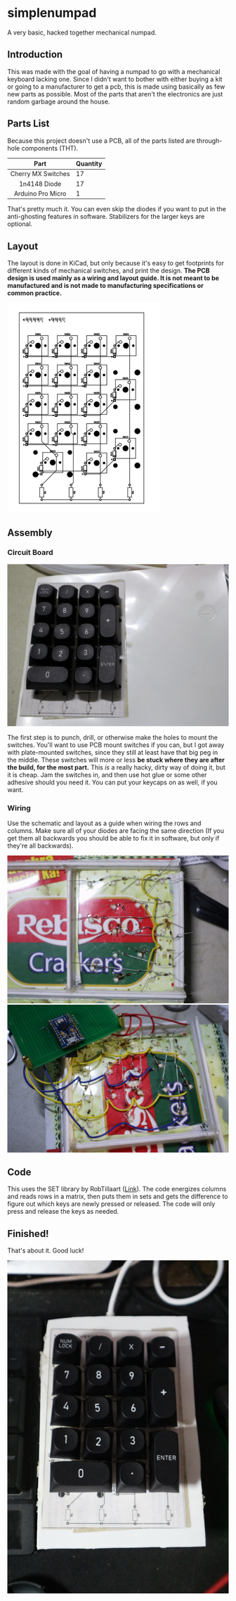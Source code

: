 # simplenumpad
A very basic, hacked together mechanical numpad.

## Introduction

This was made with the goal of having a numpad to go with a mechanical keyboard lacking one.
Since I didn't want to bother with either buying a kit or going to a manufacturer to get a pcb, this is made using basically as few new parts as possible.
Most of the parts that aren't the electronics are just random garbage around the house.

## Parts List
Because this project doesn't use a PCB, all of the parts listed are through-hole components (THT).

|Part               |Quantity |
|:--:               |:--------|
|Cherry MX Switches | 17      |
|1n4148 Diode       | 17      |
|Arduino Pro Micro  | 1       |

That's pretty much it. You can even skip the diodes if you want to put in the anti-ghosting features in software. Stabilizers for the larger keys are optional.

## Layout
The layout is done in KiCad, but only because it's easy to get footprints for different kinds of mechanical switches, and print the design.
**The PCB design is used mainly as a wiring and layout guide. It is not meant to be manufactured and is not made to manufacturing specifications or common practice.**

![Printed Layout](images/layout.png)

## Assembly

### Circuit Board

![Switches and Caps in place](images/assembly1.JPG)

The first step is to punch, drill, or otherwise make the holes to mount the switches. You'll want to use PCB mount switches if you can, but I got away with plate-mounted switches, since they still at least have that big peg in the middle. These switches will more or less **be stuck where they are after the build, for the most part.** This *is* a really hacky, dirty way of doing it, but it is cheap. Jam the switches in, and then use hot glue or some other adhesive should you need it. You can put your keycaps on as well, if you want.

### Wiring

Use the schematic and layout as a guide when wiring the rows and columns. Make sure all of your diodes are facing the same direction (If you get them all backwards you should be able to fix it in software, but only if they're all backwards).

![Wiring, the diode rows and one column](images/wiring1.jpg)
![Wring, completed](images/wiring2.JPG)

## Code

This uses the SET library by RobTillaart ([Link](https://github.com/RobTillaart/SET)).
The code energizes columns and reads rows in a matrix, then puts them in sets and gets the difference to figure out which keys are newly pressed or released. The code will only press and release the keys as needed.

## Finished!

That's about it. Good luck!

![Finished numpad](/images/finished.JPG)
